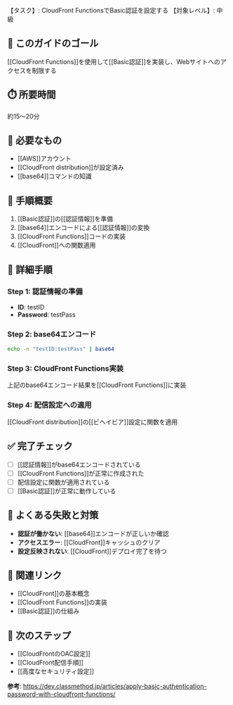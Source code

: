 【タスク】: CloudFront FunctionsでBasic認証を設定する
【対象レベル】: 中級

## 🎯 このガイドのゴール
[[CloudFront Functions]]を使用して[[Basic認証]]を実装し、Webサイトへのアクセスを制限する

## ⏱️ 所要時間
約15〜20分

## 🧰 必要なもの
- [[AWS]]アカウント
- [[CloudFront distribution]]が設定済み
- [[base64]]コマンドの知識

## 📝 手順概要
1. [[Basic認証]]の[[認証情報]]を準備
2. [[base64]]エンコードによる[[認証情報]]の変換
3. [[CloudFront Functions]]コードの実装
4. [[CloudFront]]への関数適用

## 🔧 詳細手順

### Step 1: 認証情報の準備
- **ID**: testID
- **Password**: testPass

### Step 2: base64エンコード
```bash
echo -n "testID:testPass" | base64
```

### Step 3: CloudFront Functions実装
上記のbase64エンコード結果を[[CloudFront Functions]]に実装

### Step 4: 配信設定への適用
[[CloudFront distribution]]の[[ビヘイビア]]設定に関数を適用

## ✅ 完了チェック
- [ ] [[認証情報]]がbase64エンコードされている
- [ ] [[CloudFront Functions]]が正常に作成された
- [ ] 配信設定に関数が適用されている
- [ ] [[Basic認証]]が正常に動作している

## 🚨 よくある失敗と対策
- **認証が働かない**: [[base64]]エンコードが正しいか確認
- **アクセスエラー**: [[CloudFront]]キャッシュのクリア
- **設定反映されない**: [[CloudFront]]デプロイ完了を待つ

## 🔄 関連リンク
- [[CloudFront]]の基本概念
- [[CloudFront Functions]]の実装
- [[Basic認証]]の仕組み

## 🚀 次のステップ
- [[CloudFrontのOAC設定]]
- [[CloudFront配信手順]]
- [[高度なセキュリティ設定]]

**参考**: https://dev.classmethod.jp/articles/apply-basic-authentication-password-with-cloudfront-functions/